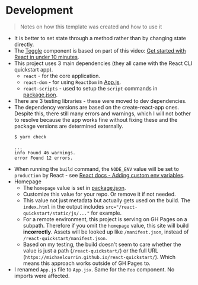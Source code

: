 # Development
> Notes on how this template was created and how to use it

- It is better to set state through a method rather than by changing state directly.
- The [Toggle](/src/components/Toggle.jsx) component is based on part of this video: [Get started with React in under 10 minutes](https://youtu.be/K02AkMbV1HM).
- This project uses 3 main dependencies (they all came with the React CLI quickstart app).
    - `react` - for the core application.
    - `react-dom` - for using `ReactDom` in [App.js](/src/App.js).
    - `react-scripts` - used to setup the `script` commands in [package.json](/package.json).
- There are 3 testing libraries - these were moved to dev dependencies.
- The dependency versions are based on the create-react-app ones. Despite this, there still many errors and warnings, which I will not bother to resolve because the app works fine without fixing these and the package versions are determined externally.
	```sh
	$ yarn check
	```
	```
	...
	info Found 46 warnings.
	error Found 12 errors.
	```
- When running the `build` command, the `NODE_ENV` value will be set to `production` by React - see [React docs - Adding custom env variables](https://create-react-app.dev/docs/adding-custom-environment-variables/).
- Homepage
    - The `homepage` value is set in [package.json](/package.json).
    - Customize this value for your repo. Or remove it if not needed.
    - This value not just metadata but actually gets used on the build. The `index.html` in the output includes `src="/react-quickstart/static/js/..."` for example.
    - For a remote environment, this project is serving on GH Pages on a subpath. Therefore if you omit the `homepage` value, this site will build **incorrectly**. Assets will be looked up like `/manifest.json`, instead of `/react-quickstart/manifest.json`.
    - Based on my testing, the build doesn't seem to care whether the value is just a path (`/react-quickstart/`) or the full URL (`https://michaelcurrin.github.io/react-quickstart/`). Which means this approach works outside of GH Pages to.
- I renamed `App.js` file to `App.jsx`. Same for the `Foo` component. No imports were affected.

